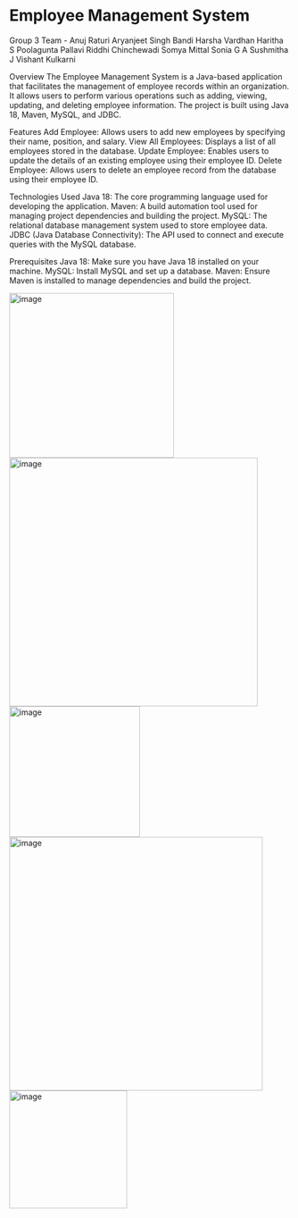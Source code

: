 # Employee Management System 
Group 3
Team -
Anuj Raturi
Aryanjeet Singh
Bandi Harsha Vardhan
Haritha S
Poolagunta Pallavi
Riddhi Chinchewadi
Somya Mittal
Sonia G A
Sushmitha J
Vishant Kulkarni 

Overview 
The Employee Management System is a Java-based application that facilitates the management of employee records within an organization. It allows users to perform various operations such as adding, viewing, updating, and deleting employee information. The project is built using Java 18, Maven, MySQL, and JDBC.

Features
Add Employee: Allows users to add new employees by specifying their name, position, and salary.
View All Employees: Displays a list of all employees stored in the database.
Update Employee: Enables users to update the details of an existing employee using their employee ID.
Delete Employee: Allows users to delete an employee record from the database using their employee ID.

Technologies Used
Java 18: The core programming language used for developing the application.
Maven: A build automation tool used for managing project dependencies and building the project.
MySQL: The relational database management system used to store employee data.
JDBC (Java Database Connectivity): The API used to connect and execute queries with the MySQL database.

Prerequisites
Java 18: Make sure you have Java 18 installed on your machine.
MySQL: Install MySQL and set up a database.
Maven: Ensure Maven is installed to manage dependencies and build the project.

<img width="295" alt="image" src="https://github.com/user-attachments/assets/dbba68c4-5093-4871-9d03-2fef58d3d9e0">

<img width="445" alt="image" src="https://github.com/user-attachments/assets/08204dc1-4e39-4519-8abd-c6c1fb1e880d">

<img width="234" alt="image" src="https://github.com/user-attachments/assets/ce9cacdf-b395-4aca-b838-7b94aea3fdf0">

<img width="454" alt="image" src="https://github.com/user-attachments/assets/e7a8a556-2eae-43a5-828d-d8f31d50a0d8">

<img width="211" alt="image" src="https://github.com/user-attachments/assets/308538ca-818f-45d0-8968-ad27cd0b9e3f">
